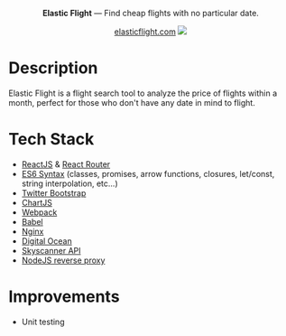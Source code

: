 <div align="center">
    <p><strong>Elastic Flight</strong> — Find cheap flights with no particular date.</p>
    <a href="http://www.elasticflight.com">elasticflight.com</a>
    <img src="https://github.com/jonathanmartinez/elastic-flight/blob/master/doc/demo.gif?raw=true">
</div>

# Description

Elastic Flight is a flight search tool to analyze the price of flights within a month, perfect for those who don't have any date in mind to flight.

# Tech Stack

* [ReactJS](https://facebook.github.io/react/) & [React Router](https://reacttraining.com/react-router/)
* [ES6 Syntax](http://es6-features.org) (classes, promises, arrow functions, closures, let/const, string interpolation, etc...)
* [Twitter Bootstrap](http://getbootstrap.com/)
* [ChartJS](http://www.chartjs.org/)
* [Webpack](https://webpack.github.io/)
* [Babel](https://babeljs.io/)
* [Nginx](https://www.nginx.com/)
* [Digital Ocean](https://www.digitalocean.com/)
* [Skyscanner API](https://partners.skyscanner.net/)
* [NodeJS reverse proxy](https://github.com/Rob--W/cors-anywhere)

# Improvements

* Unit testing
